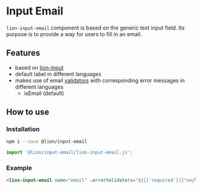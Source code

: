 # Input Email

[//]: # 'AUTO INSERT HEADER PREPUBLISH'

`lion-input-email` component is based on the generic text input field. Its purpose is to provide a way for users to fill in an email.

## Features

- based on [lion-input](../input)
- default label in different languages
- makes use of email [validators](../validate/docs/DefaultValidators.md) with corresponding error messages in different languages
  - isEmail (default)

## How to use

### Installation

```sh
npm i --save @lion/input-email
```

```js
import '@lion/input-email/lion-input-email.js';
```

### Example

```html
<lion-input-email name="email" .errorValidators="${[['required']]}"></lion-input-email>
```

